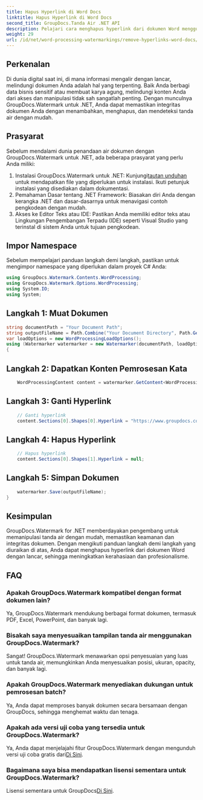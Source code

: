 ```yaml
---
title: Hapus Hyperlink di Word Docs
linktitle: Hapus Hyperlink di Word Docs
second_title: GroupDocs.Tanda Air .NET API
description: Pelajari cara menghapus hyperlink dari dokumen Word menggunakan GroupDocs.Watermark untuk .NET. Tingkatkan keamanan dokumen dengan mudah.
weight: 29
url: /id/net/word-processing-watermarkings/remove-hyperlinks-word-docs/
---
```

## Perkenalan
Di dunia digital saat ini, di mana informasi mengalir dengan lancar, melindungi dokumen Anda adalah hal yang terpenting. Baik Anda berbagi data bisnis sensitif atau membuat karya agung, melindungi konten Anda dari akses dan manipulasi tidak sah sangatlah penting. Dengan munculnya GroupDocs.Watermark untuk .NET, Anda dapat memastikan integritas dokumen Anda dengan menambahkan, menghapus, dan mendeteksi tanda air dengan mudah.
## Prasyarat
Sebelum mendalami dunia penandaan air dokumen dengan GroupDocs.Watermark untuk .NET, ada beberapa prasyarat yang perlu Anda miliki:
1.  Instalasi GroupDocs.Watermark untuk .NET: Kunjungi[tautan unduhan](https://releases.groupdocs.com/Watermark/net/) untuk mendapatkan file yang diperlukan untuk instalasi. Ikuti petunjuk instalasi yang disediakan dalam dokumentasi.
2. Pemahaman Dasar tentang .NET Framework: Biasakan diri Anda dengan kerangka .NET dan dasar-dasarnya untuk menavigasi contoh pengkodean dengan mudah.
3. Akses ke Editor Teks atau IDE: Pastikan Anda memiliki editor teks atau Lingkungan Pengembangan Terpadu (IDE) seperti Visual Studio yang terinstal di sistem Anda untuk tujuan pengkodean.

## Impor Namespace
Sebelum mempelajari panduan langkah demi langkah, pastikan untuk mengimpor namespace yang diperlukan dalam proyek C# Anda:
```csharp
using GroupDocs.Watermark.Contents.WordProcessing;
using GroupDocs.Watermark.Options.WordProcessing;
using System.IO;
using System;
```
## Langkah 1: Muat Dokumen
```csharp
string documentPath = "Your Document Path";
string outputFileName = Path.Combine("Your Document Directory", Path.GetFileName(documentPath));
var loadOptions = new WordProcessingLoadOptions();
using (Watermarker watermarker = new Watermarker(documentPath, loadOptions))
{
```
## Langkah 2: Dapatkan Konten Pemrosesan Kata
```csharp
    WordProcessingContent content = watermarker.GetContent<WordProcessingContent>();
```
## Langkah 3: Ganti Hyperlink
```csharp
    // Ganti hyperlink
    content.Sections[0].Shapes[0].Hyperlink = "https://www.groupdocs.com/”;
```
## Langkah 4: Hapus Hyperlink
```csharp
    // Hapus hyperlink
    content.Sections[0].Shapes[1].Hyperlink = null;
```
## Langkah 5: Simpan Dokumen
```csharp
    watermarker.Save(outputFileName);
}
```

## Kesimpulan
GroupDocs.Watermark for .NET memberdayakan pengembang untuk memanipulasi tanda air dengan mudah, memastikan keamanan dan integritas dokumen. Dengan mengikuti panduan langkah demi langkah yang diuraikan di atas, Anda dapat menghapus hyperlink dari dokumen Word dengan lancar, sehingga meningkatkan kerahasiaan dan profesionalisme.
## FAQ
### Apakah GroupDocs.Watermark kompatibel dengan format dokumen lain?
Ya, GroupDocs.Watermark mendukung berbagai format dokumen, termasuk PDF, Excel, PowerPoint, dan banyak lagi.
### Bisakah saya menyesuaikan tampilan tanda air menggunakan GroupDocs.Watermark?
Sangat! GroupDocs.Watermark menawarkan opsi penyesuaian yang luas untuk tanda air, memungkinkan Anda menyesuaikan posisi, ukuran, opacity, dan banyak lagi.
### Apakah GroupDocs.Watermark menyediakan dukungan untuk pemrosesan batch?
Ya, Anda dapat memproses banyak dokumen secara bersamaan dengan GroupDocs, sehingga menghemat waktu dan tenaga.
### Apakah ada versi uji coba yang tersedia untuk GroupDocs.Watermark?
 Ya, Anda dapat menjelajahi fitur GroupDocs.Watermark dengan mengunduh versi uji coba gratis dari[Di Sini](https://releases.groupdocs.com/).
### Bagaimana saya bisa mendapatkan lisensi sementara untuk GroupDocs.Watermark?
 Lisensi sementara untuk GroupDocs[Di Sini](https://purchase.groupdocs.com/temporary-license/).